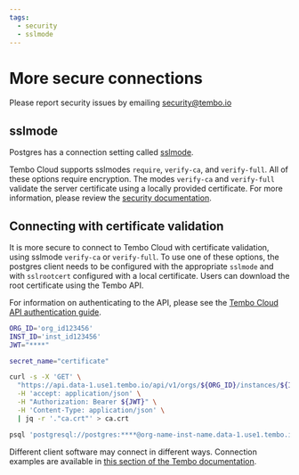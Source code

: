 ```yaml
---
tags:
  - security
  - sslmode
---
```


# More secure connections

Please report security issues by emailing security@tembo.io

## sslmode

Postgres has a connection setting called [sslmode](https://www.postgresql.org/docs/current/libpq-ssl.html).

Tembo Cloud supports sslmodes `require`, `verify-ca`, and `verify-full`. All of these options require encryption. The modes `verify-ca` and `verify-full` validate the server certificate using a locally provided certificate. For more information, please review the [security documentation](/docs/tembo-cloud/security-and-authentication/security#ssl-and-certificates).

## Connecting with certificate validation

It is more secure to connect to Tembo Cloud with certificate validation, using sslmode `verify-ca` or `verify-full`. To use one of these options, the postgres client needs to be configured with the appropriate `sslmode` and with `sslrootcert` configured with a local certificate. Users can download the root certificate using the Tembo API.

For information on authenticating to the API, please see the [Tembo Cloud API authentication guide](https://tembo.io/docs/tembo-cloud/security-and-authentication/api-authentication).

```bash
ORG_ID='org_id123456'
INST_ID='inst_id123456'
JWT="****"

secret_name="certificate"

curl -s -X 'GET' \
  "https://api.data-1.use1.tembo.io/api/v1/orgs/${ORG_ID}/instances/${INST_ID}/secrets/${secret_name}" \
  -H 'accept: application/json' \
  -H "Authorization: Bearer ${JWT}" \
  -H 'Content-Type: application/json' \
  | jq -r '."ca.crt"' > ca.crt

psql 'postgresql://postgres:****@org-name-inst-name.data-1.use1.tembo.io:5432?sslmode=verify-full&sslrootcert=ca.crt'
```

Different client software may connect in different ways. Connection examples are available in [this section of the Tembo documentation](/docs/category/connection-examples).
